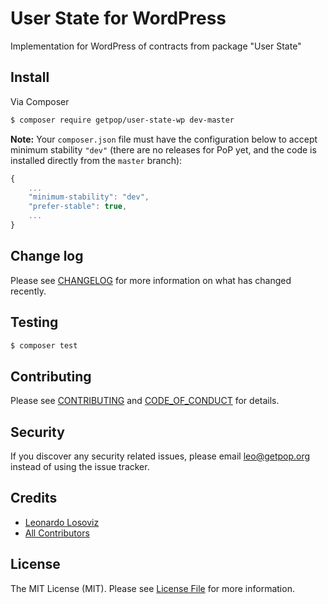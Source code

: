 # User State for WordPress

<!--
[![Latest Version on Packagist][ico-version]][link-packagist]
[![Software License][ico-license]](LICENSE.md)
[![Build Status][ico-travis]][link-travis]
[![Coverage Status][ico-scrutinizer]][link-scrutinizer]
[![Quality Score][ico-code-quality]][link-code-quality]
[![Total Downloads][ico-downloads]][link-downloads]
-->

Implementation for WordPress of contracts from package "User State"


## Install

Via Composer

``` bash
$ composer require getpop/user-state-wp dev-master
```

**Note:** Your `composer.json` file must have the configuration below to accept minimum stability `"dev"` (there are no releases for PoP yet, and the code is installed directly from the `master` branch):

```javascript
{
    ...
    "minimum-stability": "dev",
    "prefer-stable": true,
    ...
}
```

<!--
## Usage

``` php
```
-->

## Change log

Please see [CHANGELOG](CHANGELOG.md) for more information on what has changed recently.

## Testing

``` bash
$ composer test
```

## Contributing

Please see [CONTRIBUTING](CONTRIBUTING.md) and [CODE_OF_CONDUCT](CODE_OF_CONDUCT.md) for details.

## Security

If you discover any security related issues, please email leo@getpop.org instead of using the issue tracker.

## Credits

- [Leonardo Losoviz][link-author]
- [All Contributors][link-contributors]

## License

The MIT License (MIT). Please see [License File](LICENSE.md) for more information.

[ico-version]: https://img.shields.io/packagist/v/getpop/user-state-wp.svg?style=flat-square
[ico-license]: https://img.shields.io/badge/license-MIT-brightgreen.svg?style=flat-square
[ico-travis]: https://img.shields.io/travis/getpop/user-state-wp/master.svg?style=flat-square
[ico-scrutinizer]: https://img.shields.io/scrutinizer/coverage/g/getpop/user-state-wp.svg?style=flat-square
[ico-code-quality]: https://img.shields.io/scrutinizer/g/getpop/user-state-wp.svg?style=flat-square
[ico-downloads]: https://img.shields.io/packagist/dt/getpop/user-state-wp.svg?style=flat-square

[link-packagist]: https://packagist.org/packages/getpop/user-state-wp
[link-travis]: https://travis-ci.org/getpop/user-state-wp
[link-scrutinizer]: https://scrutinizer-ci.com/g/getpop/user-state-wp/code-structure
[link-code-quality]: https://scrutinizer-ci.com/g/getpop/user-state-wp
[link-downloads]: https://packagist.org/packages/getpop/user-state-wp
[link-author]: https://github.com/leoloso
[link-contributors]: ../../contributors
